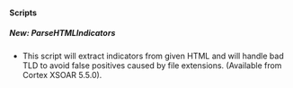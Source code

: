 
#### Scripts
##### New: ParseHTMLIndicators
- This script will extract indicators from given HTML and will handle bad TLD to avoid false positives caused by file extensions. (Available from Cortex XSOAR 5.5.0).
